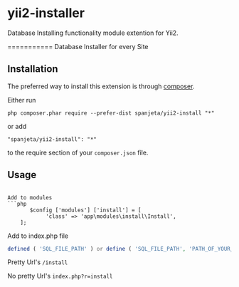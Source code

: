 # yii2-installer
 Database Installing functionality module extention for Yii2.

===========
Database Installer for every Site

Installation
------------

The preferred way to install this extension is through [composer](http://getcomposer.org/download/).

Either run

```
php composer.phar require --prefer-dist spanjeta/yii2-install "*"
```

or add

```
"spanjeta/yii2-install": "*"
```

to the require section of your `composer.json` file.



Usage
-----

```

Add to modules
```php
       $config ['modules'] ['install'] = [ 
			'class' => 'app\modules\install\Install',
	];
```

Add to index.php file 
```php
defined ( 'SQL_FILE_PATH' ) or define ( 'SQL_FILE_PATH', 'PATH_OF_YOUR_SQL_FILE' );

```

Pretty Url's ```/install```

No pretty Url's ```index.php?r=install```



```

